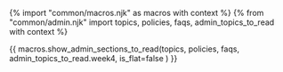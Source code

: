 <div id="additional"></div>

{% import "common/macros.njk" as macros with context %}
{% from "common/admin.njk" import topics, policies, faqs, admin_topics_to_read with context %}

{{ macros.show_admin_sections_to_read(topics, policies, faqs, admin_topics_to_read.week4, is_flat=false ) }}